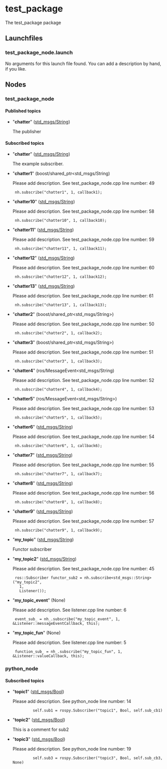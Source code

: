 # test_package

The test_package package

## Launchfiles
### test_package_node.launch

No arguments for this launch file found. You can add a description by hand, if you like.

## Nodes
### test_package_node



#### Published topics
 * "**chatter**" ([std_msgs/String](http://docs.ros.org/api/std_msgs/html/msg/String.html))

    The publisher

#### Subscribed topics
 * "**chatter**" ([std_msgs/String](http://docs.ros.org/api/std_msgs/html/msg/String.html))

    The example subscriber.

 * "**chatter1**" (boost/shared_ptr<std_msgs/String)

    Please add description. See test_package_node.cpp line number: 49

    	nh.subscribe("chatter1", 1, callback1);

 * "**chatter10**" ([std_msgs/String](http://docs.ros.org/api/std_msgs/html/msg/String.html))

    Please add description. See test_package_node.cpp line number: 58

    	nh.subscribe("chatter10", 1, callback10);

 * "**chatter11**" ([std_msgs/String](http://docs.ros.org/api/std_msgs/html/msg/String.html))

    Please add description. See test_package_node.cpp line number: 59

    	nh.subscribe("chatter11", 1, callback11);

 * "**chatter12**" ([std_msgs/String](http://docs.ros.org/api/std_msgs/html/msg/String.html))

    Please add description. See test_package_node.cpp line number: 60

    	nh.subscribe("chatter12", 1, callback12);

 * "**chatter13**" ([std_msgs/String](http://docs.ros.org/api/std_msgs/html/msg/String.html))

    Please add description. See test_package_node.cpp line number: 61

    	nh.subscribe("chatter13", 1, callback13);

 * "**chatter2**" (boost/shared_ptr<std_msgs/String>)

    Please add description. See test_package_node.cpp line number: 50

    	nh.subscribe("chatter2", 1, callback2);

 * "**chatter3**" (boost/shared_ptr<std_msgs/String>)

    Please add description. See test_package_node.cpp line number: 51

    	nh.subscribe("chatter3", 1, callback3);

 * "**chatter4**" (ros/MessageEvent<std_msgs/String)

    Please add description. See test_package_node.cpp line number: 52

    	nh.subscribe("chatter4", 1, callback4);

 * "**chatter5**" (ros/MessageEvent<std_msgs/String>)

    Please add description. See test_package_node.cpp line number: 53

    	nh.subscribe("chatter5", 1, callback5);

 * "**chatter6**" ([std_msgs/String](http://docs.ros.org/api/std_msgs/html/msg/String.html))

    Please add description. See test_package_node.cpp line number: 54

    	nh.subscribe("chatter6", 1, callback6);

 * "**chatter7**" ([std_msgs/String](http://docs.ros.org/api/std_msgs/html/msg/String.html))

    Please add description. See test_package_node.cpp line number: 55

    	nh.subscribe("chatter7", 1, callback7);

 * "**chatter8**" ([std_msgs/String](http://docs.ros.org/api/std_msgs/html/msg/String.html))

    Please add description. See test_package_node.cpp line number: 56

    	nh.subscribe("chatter8", 1, callback8);

 * "**chatter9**" ([std_msgs/String](http://docs.ros.org/api/std_msgs/html/msg/String.html))

    Please add description. See test_package_node.cpp line number: 57

    	nh.subscribe("chatter9", 1, callback9);

 * "**my_topic**" ([std_msgs/String](http://docs.ros.org/api/std_msgs/html/msg/String.html))

    Functor subscriber

 * "**my_topic2**" ([std_msgs/String](http://docs.ros.org/api/std_msgs/html/msg/String.html))

    Please add description. See test_package_node.cpp line number: 45

    	ros::Subscriber functor_sub2 = nh.subscribe<std_msgs::String>("my_topic2",
          1,
          Listener());

 * "**my_topic_event**" (None)

    Please add description. See listener.cpp line number: 6

    	event_sub_ = nh_.subscribe("my_topic_event", 1, &Listener::messageEventCallback, this);

 * "**my_topic_fun**" (None)

    Please add description. See listener.cpp line number: 5

    	function_sub_ = nh_.subscribe("my_topic_fun", 1, &Listener::valueCallback, this);

### python_node



#### Subscribed topics
 * "**topic1**" ([std_msgs/Bool](http://docs.ros.org/api/std_msgs/html/msg/Bool.html))

    Please add description. See python_node line number: 14

    	        self.sub1 = rospy.Subscriber("topic1", Bool, self.sub_cb1)


 * "**topic2**" ([std_msgs/Bool](http://docs.ros.org/api/std_msgs/html/msg/Bool.html))

    This is a comment for sub2

 * "**topic3**" ([std_msgs/Bool](http://docs.ros.org/api/std_msgs/html/msg/Bool.html))

    Please add description. See python_node line number: 19

    	        self.sub3 = rospy.Subscriber("topic3", Bool, self.sub_cb3, None)


